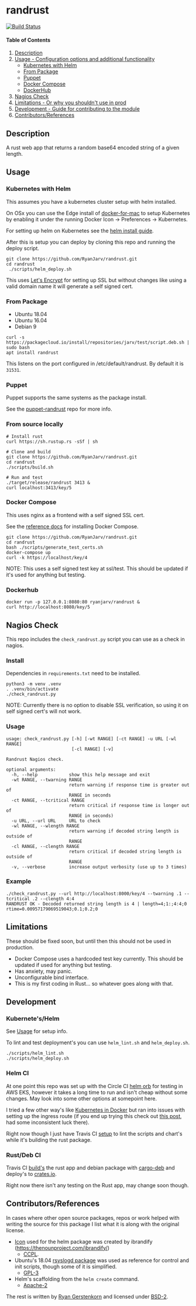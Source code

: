 # randrust
[![Build Status](https://travis-ci.org/RyanJarv/randrust.svg?branch=master)](https://travis-ci.org/RyanJarv/randrust)

#### Table of Contents

1. [Description](#description)
2. [Usage - Configuration options and additional functionality](#usage)
    * [Kubernetes with Helm](#kubernetes-with-helm)
    * [From Package](#from-package)
    * [Puppet](#puppet)
    * [Docker Compose](#docker-compose)
    * [DockerHub](#dockerhub)
3. [Nagios Check](#nagios-check)
4. [Limitations - Or why you shouldn't use in prod](#limitations)
5. [Development - Guide for contributing to the module](#development)
5. [Contributors/References](#contributors/references)

## Description

A rust web app that returns a random base64 encoded string of a given length.

## Usage

### Kubernetes with Helm

This assumes you have a kubernetes cluster setup with helm installed.

On OSx you can use the Edge install of [docker-for-mac](https://docs.docker.com/v17.12/docker-for-mac/install/#download-docker-for-mac) to setup Kubernetes by enabling it under the running Docker Icon -> Preferences -> Kubernetes.

For setting up helm on Kubernetes see the [helm install guide](https://helm.sh/docs/using_helm/#installing-helm).

After this is setup you can deploy by cloning this repo and running the deploy script.
```
git clone https://github.com/RyanJarv/randrust.git
cd randrust
 ./scripts/helm_deploy.sh
 ```

This uses [Let's Encrypt](https://letsencrypt.org/docs/client-options/) for setting up SSL but without changes like using a valid domain name it will generate a self signed cert.

### From Package
* Ubuntu 18.04
* Ubuntu 16.04
* Debian 9

```
curl -s https://packagecloud.io/install/repositories/jarv/test/script.deb.sh | sudo bash
apt install randrust
```

This listens on the port configured in /etc/default/randrust. By default it is `31531`.

### Puppet

Puppet supports the same systems as the package install.

See the [puppet-randrust](https://github.com/RyanJarv/puppet-randrust) repo for more info.

### From source locally

```
# Install rust
curl https://sh.rustup.rs -sSf | sh

# Clone and build
git clone https://github.com/RyanJarv/randrust.git
cd randrust
./scripts/build.sh

# Run and test
./target/release/randrust 3413 &
curl localhost:3413/key/5
```

### Docker Compose

This uses nginx as a frontend with a self signed SSL cert.

See the [reference docs](https://docs.docker.com/compose/install/) for installing Docker Compose.

```
git clone https://github.com/RyanJarv/randrust.git
cd randrust
bash ./scripts/generate_test_certs.sh
docker-compose up
curl -k https://localhost/key/4
```

NOTE: This uses a self signed test key at ssl/test. This should be updated if it's used for anything but testing.

### Dockerhub

```
docker run -p 127.0.0.1:8080:80 ryanjarv/randrust &
curl http://localhost:8080/key/5
```

## Nagios Check

This repo includes the `check_randrust.py` script you can use as a check in nagios.

### Install

Dependencies in `requirements.txt` need to be installed.

```
python3 -m venv .venv
. .venv/bin/activate
./check_randrust.py 
```

NOTE: Currently there is no option to disable SSL verification, so using it on self signed cert's will not work.

### Usage

```
usage: check_randrust.py [-h] [-wt RANGE] [-ct RANGE] -u URL [-wl RANGE]
                         [-cl RANGE] [-v]

Randrust Nagios check.

optional arguments:
  -h, --help            show this help message and exit
  -wt RANGE, --twarning RANGE
                        return warning if response time is greater out of
                        RANGE in seconds
  -ct RANGE, --tcritical RANGE
                        return critical if response time is longer out of
                        RANGE in seconds)
  -u URL, --url URL     URL to check
  -wl RANGE, --wlength RANGE
                        return warning if decoded string length is outside of
                        RANGE
  -cl RANGE, --clength RANGE
                        return critical if decoded string length is outside of
                        RANGE
  -v, --verbose         increase output verbosity (use up to 3 times)
```

### Example

```
./check_randrust.py --url http://localhost:8000/key/4 --twarning .1 --tcritical .2 --clength 4:4
RANDRUST OK - Decoded returned string length is 4 | length=4;1:;4:4;0 rtime=0.00957179069519043;0.1;0.2;0
```


## Limitations

These should be fixed soon, but until then this should not be used in production.

* Docker Compose uses a hardcoded test key currently. This should be updated if used for anything but testing.
* Has anxiety, may panic.
* Unconfigurable bind interface.
* This is my first coding in Rust... so whatever goes along with that.

## Development

### Kubernete's/Helm

See [Usage](#Usage) for setup info.

To lint and test deployment's you can use `helm_lint.sh` and `helm_deploy.sh`.
```
./scripts/helm_lint.sh
./scripts/helm_deploy.sh
```

### Helm CI

At one point this repo was set up with the Circle CI [helm orb](https://circleci.com/orbs/registry/orb/circleci/helm) for testing in AWS EKS, however it takes a long time to run and isn't cheap without some changes. May look into some other options at somepoint here.

I tried a few other way's like [Kubernetes in Docker](https://github.com/kubernetes-sigs/kind.git) but ran into issues with setting up the ingress route (if you end up trying this check out [this post](https://banzaicloud.com/blog/kind-ingress/), had some inconsistent luck there). 

Right now though I just have Travis CI [setup](https://travis-ci.org/RyanJarv/randrust) to lint the scripts and chart's while it's building the rust package.

### Rust/Deb CI

Travis CI [build's](https://travis-ci.org/RyanJarv/randrust) the rust app and debian package with [cargo-deb](https://github.com/mmstick/cargo-deb) and deploy's to [crates.io](https://crates.io/crates/randrust).

Right now there isn't any testing on the Rust app, may change soon though.

## Contributors/References

In cases where other open source packages, repos or work helped with writing the source for this package I list what it is along with the original license.

* [Icon](https://htmlpreview.github.io/?https://github.com/RyanJarv/randrust/blob/master/helm/randrust/icon.svg) used for the helm package was created by ibrandify (https://thenounproject.com/ibrandify/)
  * [CCPL](https://creativecommons.org/licenses/by/3.0/us/legalcode).
* Ubuntu's 18.04 [rsyslogd package](https://launchpad.net/ubuntu/bionic/amd64/rsyslog/8.16.0-1ubuntu9) was used as reference for control and init scripts, though some of it is simplified.
  * [GPL-3](https://git.launchpad.net/ubuntu/+source/rsyslog/tree/COPYING?h=ubuntu/xenial-updates)
* Helm's scaffolding from the `helm create` command.
  * [Apache-2](https://github.com/helm/helm/blob/master/LICENSE)

The rest is written by [Ryan Gerstenkorn](https://github.com/RyanJarv) and licensed under [BSD-2](https://opensource.org/licenses/BSD-2-Clause). 
